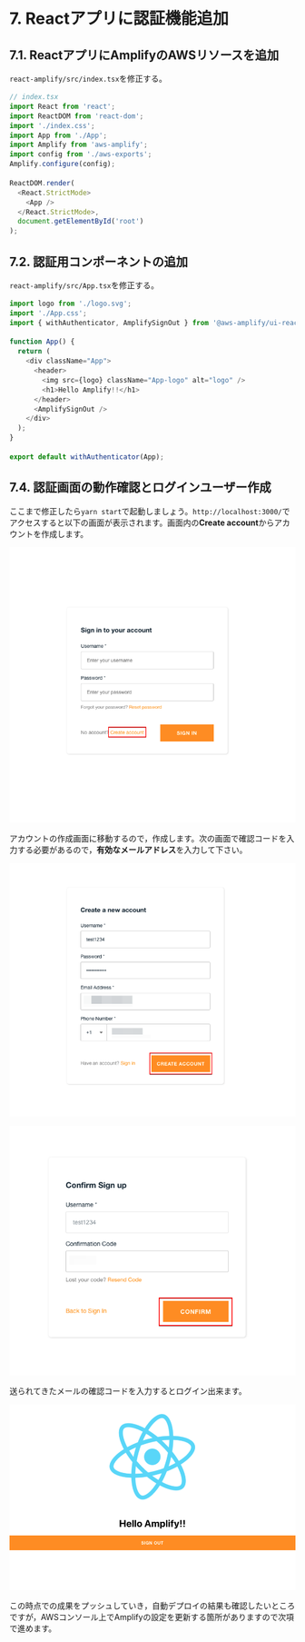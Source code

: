 # 7. Reactアプリに認証機能追加

## 7.1. ReactアプリにAmplifyのAWSリソースを追加

`react-amplify/src/index.tsx`を修正する。

```ts
// index.tsx
import React from 'react';
import ReactDOM from 'react-dom';
import './index.css';
import App from './App';
import Amplify from 'aws-amplify';
import config from './aws-exports';
Amplify.configure(config);

ReactDOM.render(
  <React.StrictMode>
    <App />
  </React.StrictMode>,
  document.getElementById('root')
);
```

## 7.2. 認証用コンポーネントの追加

`react-amplify/src/App.tsx`を修正する。

```ts
import logo from './logo.svg';
import './App.css';
import { withAuthenticator, AmplifySignOut } from '@aws-amplify/ui-react'

function App() {
  return (
    <div className="App">
      <header>
        <img src={logo} className="App-logo" alt="logo" />
        <h1>Hello Amplify!!</h1>
      </header>
      <AmplifySignOut />
    </div>
  );
}

export default withAuthenticator(App);
```

## 7.4. 認証画面の動作確認とログインユーザー作成

ここまで修正したら`yarn start`で起動しましょう。`http://localhost:3000/`でアクセスすると以下の画面が表示されます。画面内の**Create account**からアカウントを作成します。

![](./img/2021-05-06-06-37-41.png)

アカウントの作成画面に移動するので，作成します。次の画面で確認コードを入力する必要があるので，**有効なメールアドレス**を入力して下さい。

![](./img/2021-05-06-06-43-41.png)

![](./img/2021-05-06-06-46-07.png)

送られてきたメールの確認コードを入力するとログイン出来ます。

![](./img/2021-05-06-06-47-32.png)

この時点での成果をプッシュしていき，自動デプロイの結果も確認したいところですが，AWSコンソール上でAmplifyの設定を更新する箇所がありますので次項で進めます。